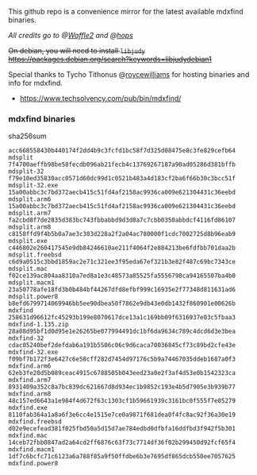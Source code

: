 This github repo is a convenience mirror for the latest available mdxfind binaries.

_All credits go to @[Waffle2](https://github.com/waffle2) and @[hops](https://github.com/hops)_

~~On debian, you will need to install `libjudy` https://packages.debian.org/search?keywords=libjudydebian1~~

Special thanks to Tycho Tithonus @[roycewilliams](https://github.com/roycewilliams) for hosting binaries and info for mdxfind.
- https://www.techsolvency.com/pub/bin/mdxfind/

### mdxfind binaries
sha256sum
```
acc668558430b440174f2dd4b9c3fcfd1bc58f7d325d08475e8c3fe829cefb64  mdsplit
7f4700aeffb98be58fecdb096ab21fecb4c13769267187a90ad05286d381bffb  mdsplit-32
f79e10ed35830acc0571d60dc99d1c0521b483a4d183cf2ba6f66b30c3bcc51f  mdsplit-32.exe
15a00abbc3c7bd372aecb415c51fd4af2158ac9936ca009e621304431c36eebd  mdsplit.arm6
15a00abbc3c7bd372aecb415c51fd4af2158ac9936ca009e621304431c36eebd  mdsplit.arm7
fa2cbd8f7de2835d383bc743fbbabbd9d3d8a7c7cbb0350abbdcf4116fd86107  mdsplit.arm8
c8158ffd9f4b5b0a7ae3c303d228a2f2a04ac780000f1cdc7002725d8b96eab9  mdsplit.exe
c446802e260417545e9db84246610ae211f4064f2e884213be6fdfbb701daa2b  mdsplit.freebsd
c6d9a0515c3bbd1859ac2e71c321ee3f95eda67ef321b3e82f487c69bc7343ce  mdsplit.mac
f02ce139ac804aa8310a7ed8a1e3c48573a85525fa5556798ca94165507ba4b0  mdsplit.macm1
23a50778afe18fd3b0b484bf44267dfd8efbf999c16935e2f77348d811631ad6  mdsplit.power8
b8efd6799714069946bb5ee90dbea50f7862e9db43e0db1432f860901e00626b  mdxfind
258631d96612fc45293b199e8070617dce13a1c169bb09f6316937e03c5fbaa3  mdxfind-1.135.zip
28a08d95bf1d0d95e1e26265be077994491dc1bf6da9634c789c4dcd6d3e3bea  mdxfind-32
cdac05240bef2defdab6a191b5506c06c9d6caca70036845cf73c89bd2cfe43e  mdxfind-32.exe
f09bf7b172f3e6427c6e58cff282d7454d97176c5b9a74467035ddeb1687a0f3  mdxfind.arm6
62eb3fe20d5b089ceac4915c6788505b043eed23a0e2f3af4d53e0b1542323ca  mdxfind.arm7
8931409a352c8a7bc839dc621667d8d934ec1b9852c193e4b5d7905e3b939b77  mdxfind.arm8
48c157ed6643a1e984f4d672f63c1303cf1b59661939c3161bc0f555f7e05279  mdxfind.exe
8110fab364a1a8a6f3e6cc4e1515e7ce0a9871f681dea0f4fc8ac92f36a30e19  mdxfind.freebsd
d02e9ecefead381f025fbd50a5d15d7ae784edbd0dfbfa16ddfbd3f942f5b301  mdxfind.mac
14ceb72fbb0847ad2a64cd2ff6876c63f73c7714df36f02b299450d92fcf65f4  mdxfind.macm1
1df7c6bcfc71c6123a6a788f85a9f50ffdbe6b3e7695df865dcb550ee7057625  mdxfind.power8
```